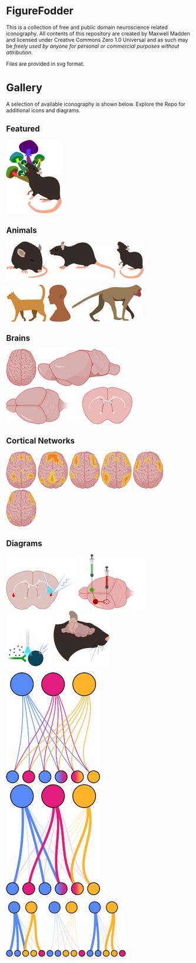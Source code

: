 # FigureFodder

This is a collection of free and public domain neuroscience related iconography. All contents of this repository are created by Maxwell Madden and licensed under Creative Commons Zero 1.0 Universal and as such may be _freely used by anyone for personal or commercial purposes without attribution_.

Files are provided in svg format.

# Gallery

A selection of available iconography is shown below. Explore the Repo for additional icons and diagrams.

## Featured

<img src="./icons/misc/Psychedelic Mouse.svg" height="200" />

## Animals

<img src="./icons/animals/mice/mouse_sleeping.svg" height="100" /> <img src="./icons/animals/mice/mouse_side.svg"  height="100"/> <img src="./icons/animals/mice/mouse_rearing.svg"  height="100"/>

<img src="./icons/animals/cat.svg" height="100" /> <img src="./icons/animals/human.svg" height="100" /> <img src="./icons/animals/monkey.svg" height="100" />

## Brains

<img src="./icons/brains/human/human_top.svg" height="100" /> <img src="./icons/brains/mouse/mouse_side.svg" height="100" /> <img src="./icons/brains/mouse/mouse_top.svg" height="100" /> <img src="./icons/brains/mouse/mouse_slice.svg" height="100" />

## Cortical Networks

<img src="./icons/brains/human_networks/Cingulo-Opercular Network.svg" height="100" /> <img src="./icons/brains/human_networks/Default Mode Network.svg" height="100" /> <img src="./icons/brains/human_networks/Dorsal Attention Network.svg" height="100" />
<img src="./icons/brains/human_networks/Frontoparietal Network.svg" height="100" /> <img src="./icons/brains/human_networks/Salience Network.svg" height="100" /> <img src="./icons/brains/human_networks/Ventral Attention Network.svg" height="100" />

## Diagrams

<img src="./diagrams/patch2024/flourescent_claustrum_recording_red.svg" height="150" /> <img src="./diagrams/CRACM.svg" height="150" /> <img src="./diagrams/patch2024/whole_cell_patch_clamp.svg" height="150" />  <img src="./diagrams/mouse_head_with_brain.svg" height="150" />

<img src="./diagrams/networks/network_naive.svg" height="300" /> <img src="./diagrams/networks/network_learned.svg" height="300" />

<img src="./diagrams/networks/network_disease.svg" height="150" /> <img src="./diagrams/networks/network_reset.svg" height="150" /> <img src="./diagrams/networks/network_relearning.svg" height="150" />
